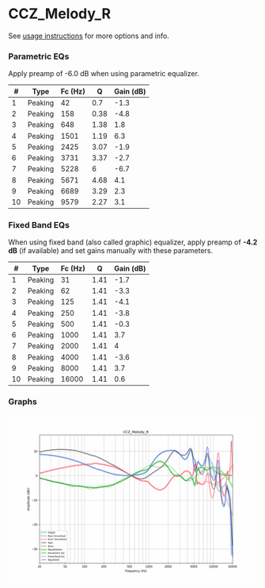 # CCZ_Melody_R
See [usage instructions](https://github.com/jaakkopasanen/AutoEq#usage) for more options and info.

### Parametric EQs
Apply preamp of -6.0 dB when using parametric equalizer.

|   # | Type    |   Fc (Hz) |    Q |   Gain (dB) |
|-----|---------|-----------|------|-------------|
|   1 | Peaking |        42 | 0.7  |        -1.3 |
|   2 | Peaking |       158 | 0.38 |        -4.8 |
|   3 | Peaking |       648 | 1.38 |         1.8 |
|   4 | Peaking |      1501 | 1.19 |         6.3 |
|   5 | Peaking |      2425 | 3.07 |        -1.9 |
|   6 | Peaking |      3731 | 3.37 |        -2.7 |
|   7 | Peaking |      5228 | 6    |        -6.7 |
|   8 | Peaking |      5671 | 4.68 |         4.1 |
|   9 | Peaking |      6689 | 3.29 |         2.3 |
|  10 | Peaking |      9579 | 2.27 |         3.1 |

### Fixed Band EQs
When using fixed band (also called graphic) equalizer, apply preamp of **-4.2 dB** (if available) and set gains manually with these parameters.

|   # | Type    |   Fc (Hz) |    Q |   Gain (dB) |
|-----|---------|-----------|------|-------------|
|   1 | Peaking |        31 | 1.41 |        -1.7 |
|   2 | Peaking |        62 | 1.41 |        -3.3 |
|   3 | Peaking |       125 | 1.41 |        -4.1 |
|   4 | Peaking |       250 | 1.41 |        -3.8 |
|   5 | Peaking |       500 | 1.41 |        -0.3 |
|   6 | Peaking |      1000 | 1.41 |         3.7 |
|   7 | Peaking |      2000 | 1.41 |         4   |
|   8 | Peaking |      4000 | 1.41 |        -3.6 |
|   9 | Peaking |      8000 | 1.41 |         3.7 |
|  10 | Peaking |     16000 | 1.41 |         0.6 |

### Graphs
![](./CCZ_Melody_R.png)
